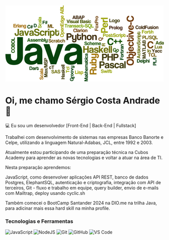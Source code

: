 ## ![](./imagem-programacao.png)

# Oi, me chamo Sérgio Costa Andrade 👋

💻 Eu sou um desenvolvedor [Front-End | Back-End | Fullstack]

Trabalhei com desenvolvimento de sistemas nas empresas Banco Banorte e Celpe, utilizando a linguagem Natural-Adabas, JCL, entre 1992 e 2003.

Atualmente estou participando de uma preparação técnica na Cubos Academy para aprender as novas tecnologias e voltar a atuar na área de TI.

Nesta preparação aprendemos:

JavaScript,
como desenvolver aplicações API REST,
banco de dados Postgres, ElephantSQL,
autenticação e criptografia,
integração com API de terceiros,
Git - fluxo e trabalho em equipe,
query builder,
envio de e-mails com Mailtrap,
deploy usando cyclic.sh

Também comecei o BootCamp Santander 2024 na DIO.me na trilha Java, para adicinar mais essa hard skill na minha profile.

### Tecnologias e Ferramentas

![JavaScript](https://img.shields.io/badge/javascript-%23323330.svg?style=for-the-badge&logo=javascript&logoColor=%23F7DF1E)
![NodeJS](https://img.shields.io/badge/node.js-6DA55F?style=for-the-badge&logo=node.js&logoColor=white)
![Git](https://img.shields.io/badge/git-%23F05033.svg?style=for-the-badge&logo=git&logoColor=white)
![GitHub](https://img.shields.io/badge/github-%23121011.svg?style=for-the-badge&logo=github&logoColor=white)
![VS Code](https://img.shields.io/badge/VS%20Code-0078d7.svg?style=for-the-badge&logo=visual-studio-code&logoColor=white)

<!--
**SergioCostaAndrade/SergioCostaAndrade** is a ✨ _special_ ✨ repository because its `README.md` (this file) appears on your GitHub profile.

Here are some ideas to get you started:

- 🔭 I’m currently working on ...
- 🌱 I’m currently learning ...
- 👯 I’m looking to collaborate on ...
- 🤔 I’m looking for help with ...
- 💬 Ask me about ...
- 📫 How to reach me: ...
- 😄 Pronouns: ...
- ⚡ Fun fact: ...
-->

